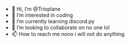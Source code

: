 - 👋 Hi, I’m @Trioplane 
- 👀 I’m interested in coding 
- 🌱 I’m currently learning discord.py
- 💞️ I’m looking to collaborate on no one lol
- 📫 How to reach me nono i will not do anything

<!---
Trioplane/Trioplane is a ✨ special ✨ repository because its `README.md` (this file) appears on your GitHub profile.
You can click the Preview link to take a look at your changes.
--->
